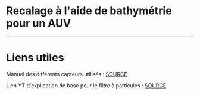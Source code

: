 # Recalage à l'aide de bathymétrie pour un AUV
***

# Liens utiles
Manuel des différents capteurs utilisés :
[SOURCE](https://moodle.ensta-bretagne.fr/course/view.php?id=863)

Lien YT d'explication de base pour le filtre à particules :
[SOURCE](https://www.youtube.com/watch?v=NrzmH_yerBU&ab_channel=MATLAB)

